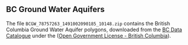 ## BC Ground Water Aquifers

The file `BCGW_78757263_1491002090185_10148.zip` contains the British Columbia Ground Water Aquifer polygons, downloaded from the [BC Data Catalogue](https://catalogue.data.gov.bc.ca/dataset/ground-water-aquifers) under the ([Open Government License - British Columbia](http://www2.gov.bc.ca/gov/content/data/open-data/open-government-license-bc)). 
